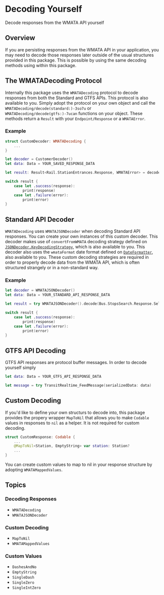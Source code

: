 # Decoding Yourself

Decode responses from the WMATA API yourself

## Overview

If you are persisting responses from the WMATA API in your application, you may need to decode those responses later outside of the usual structures provided in this package. This is possible by using the same decoding methods using within this package.

## The WMATADecoding Protocol

Internally this package uses the ``WMATADecoding`` protocol to decode responses from both the Standard and GTFS APIs. This protocol is also available to you. Simply adopt the protocol on your own object and call the ``WMATADecoding/decode(standard:)-3so7u`` or ``WMATADecoding/decode(gtfs:)-7ucan`` functions on your object. These methods return a `Result` with your ``Endpoint/Response`` or a ``WMATAError``.

### Example

```swift
struct CustomDecoder: WMATADecoding {
    ...
}

let decoder = CustomerDecoder()
let data: Data = YOUR_SAVED_RESPONSE_DATA

let result: Result<Rail.StationEntrances.Response, WMATAError> = decoder.decode(standard: data)

switch result {
    case let .success(response):
        print(response)
    case let .failure(error):
        print(error)
}
```

## Standard API Decoder

``WMATADecoding`` uses ``WMATAJSONDecoder`` when decoding Standard API responses. You can create your own instances of this custom decoder. This decoder makes use of `convertFromWMATA` decoding strategy defined on [`JSONDecoder.KeyDecodingStrategy`](https://developer.apple.com/documentation/foundation/jsondecoder/keydecodingstrategy), which is also available to you. This decoder also uses the `wmataFormat` date format defined on [`DateFormatter`](https://developer.apple.com/documentation/foundation/dateformatter), also available to you. These custom decoding strategies are required in order to properly decode data from the WMATA API, which is often structured strangely or in a non-standard way.

### Example

```swift
let decoder = WMATAJSONDecoder()
let data: Data = YOUR_STANDARD_API_RESPONSE_DATA

let result = try WMATAJSONDecoder().decode(Bus.StopsSearch.Response.Self, from: data)

switch result {
    case let .success(response):
        print(response)
    case let .failure(error):
        print(error)
}
```

## GTFS API Decoding

GTFS API responses are protocol buffer messages. In order to decode yourself simply

```swift
let data: Data = YOUR_GTFS_API_RESPONSE_DATA

let message = try TransitRealtime_FeedMessage(serializedData: data)
```

## Custom Decoding

If you'd like to define your own structurs to decode into, this package provides the propery wrapper ``MapToNil`` that allows you to make `Codable` values in responses to `nil` as a helper. It is not required for custom decoding.

```swift
struct CustomResponse: Codable {
    ...
    @MapToNil<Station, EmptyString> var station: Station?
    ...
}
```

You can create custom values to map to nil in your response structure by adopting ``WMATAMappedValues``.


## Topics

### Decoding Responses

- ``WMATADecoding``
- ``WMATAJSONDecoder``

### Custom Decoding
- ``MapToNil``
- ``WMATAMappedValues``

### Custom Values
- ``DashesAndNo``
- ``EmptyString``
- ``SingleDash``
- ``SingleZero``
- ``SingleIntZero``
